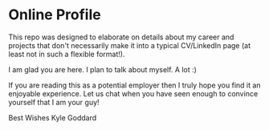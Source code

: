 # Online Profile

This repo was designed to elaborate on details about my career and projects that don't necessarily make it into a typical CV/LinkedIn page (at least not in such a flexible format!).

I am glad you are here. I plan to talk about myself. A lot :)

If you are reading this as a potential employer then I truly hope you find it an enjoyable experience. Let us chat when you have seen enough to convince yourself that I am your guy!

Best Wishes
Kyle Goddard
